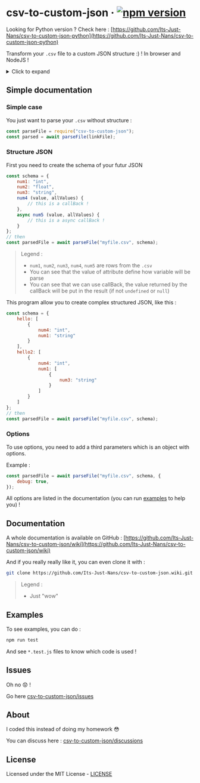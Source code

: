 # csv-to-custom-json &middot; [![npm version](https://img.shields.io/npm/v/csv-to-custom-json.svg)](https://www.npmjs.org/package/csv-to-custom-json)

Looking for Python version ? Check here : [https://github.com/Its-Just-Nans/csv-to-custom-json-python](https://github.com/Its-Just-Nans/csv-to-custom-json-python)

Transform your `.csv` file to a custom JSON structure :) ! In browser and NodeJS !

<details>
<summary>Click to expand</summary>

- [Simple documentation](#simple-documentation)
  - [Simple case](#simple-case)
  - [Structure JSON](#structure-json)
  - [Options](#options)
- [Documentation](#documentation)
- [Examples](#examples)
- [Issues](#issues)
- [About](#about)
- [License](#license)

</details>

## Simple documentation

### Simple case

You just want to parse your `.csv` without structure :

```javascript
const parseFile = require("csv-to-custom-json");
const parsed = await parseFile(linkFile);
```

### Structure JSON

First you need to create the schema of your futur JSON

```javascript
const schema = {
    num1: "int",
    num2: "float",
    num3: "string",
    num4 (value, allValues) {
        // this is a callBack !
    },
    async num5 (value, allValues) {
        // this is a async callBack !
    }
};
// then
const parsedFile = await parseFile("myfile.csv", schema);
```

> Legend :
>
> - `num1`, `num2`, `num3`, `num4`, `num5` are rows from the `.csv`
> - You can see that the value of attribute define how variable will be parse
> - You can see that we can use callBack, the value returned by the callBack will be put in the result (if not `undefined` or `null`)

This program allow you to create complex structured JSON, like this :

```javascript
const schema = {
    hello: [
        {
            num4: "int",
            num1: "string"
        }
    ],
    hello2: [
        {
            num4: "int",
            num1: [
                {
                    num3: "string"
                }
            ]
        }
    ]
};
// then
const parsedFile = await parseFile("myfile.csv", schema);
```

### Options

To use options, you need to add a third parameters which is an object with options.

Example :

```javascript
const parsedFile = await parseFile("myfile.csv", schema, {
    debug: true,
});
```

All options are listed in the documentation (you can run [examples](#examples) to help you) !

## Documentation

A whole documentation is available on GitHub : [https://github.com/Its-Just-Nans/csv-to-custom-json/wiki](https://github.com/Its-Just-Nans/csv-to-custom-json/wiki)

And if you really really like it, you can even clone it with :

```sh
git clone https://github.com/Its-Just-Nans/csv-to-custom-json.wiki.git
```

> Legend :
>
> - Just "wow"

## Examples

To see examples, you can do :

```sh
npm run test
```

And see `*.test.js` files to know which code is used !

## Issues

Oh no 😟 !

Go here [csv-to-custom-json/issues](https://github.com/Its-Just-Nans/csv-to-custom-json/issues)

## About

I coded this instead of doing my homework 😳

You can discuss here : [csv-to-custom-json/discussions](https://github.com/Its-Just-Nans/csv-to-custom-json/discussions)

## License

Licensed under the MIT License - [LICENSE](LICENSE)
